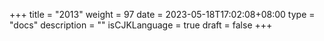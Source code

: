 +++
title = "2013"
weight = 97
date = 2023-05-18T17:02:08+08:00
type = "docs"
description = ""
isCJKLanguage = true
draft = false
+++